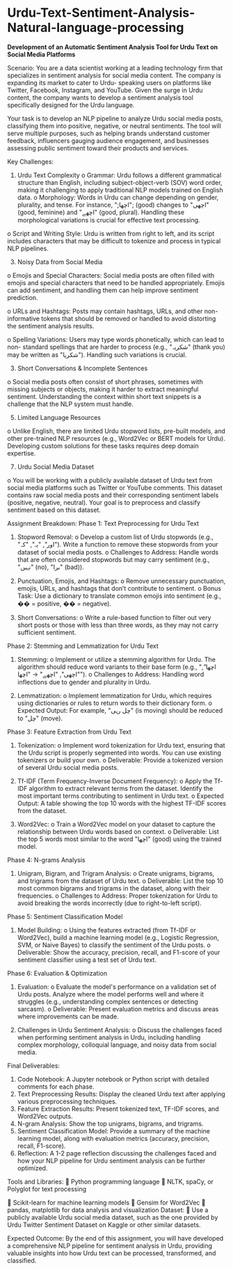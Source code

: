 # Urdu-Text-Sentiment-Analysis-Natural-language-processing
**Development of an Automatic Sentiment Analysis Tool for Urdu Text on
Social Media Platforms**

Scenario:
You are a data scientist working at a leading technology firm that specializes in sentiment
analysis for social media content. The company is expanding its market to cater to Urdu-
speaking users on platforms like Twitter, Facebook, Instagram, and YouTube. Given the surge in
Urdu content, the company wants to develop a sentiment analysis tool specifically designed for
the Urdu language.

Your task is to develop an NLP pipeline to analyze Urdu social media posts, classifying them
into positive, negative, or neutral sentiments. The tool will serve multiple purposes, such as
helping brands understand customer feedback, influencers gauging audience engagement, and
businesses assessing public sentiment toward their products and services.

Key Challenges:
1. Urdu Text Complexity
o Grammar: Urdu follows a different grammatical structure than English,
including subject-object-verb (SOV) word order, making it challenging to apply
traditional NLP models trained on English data.
o Morphology: Words in Urdu can change depending on gender, plurality, and
tense. For instance, ";اچھا"; (good) changes to &quot;اچھی&quot; (good, feminine) and &quot;اچھے&quot;
(good, plural). Handling these morphological variations is crucial for effective
text processing.

o Script and Writing Style: Urdu is written from right to left, and its script
includes characters that may be difficult to tokenize and process in typical NLP
pipelines.

3. Noisy Data from Social Media


o Emojis and Special Characters: Social media posts are often filled with emojis
and special characters that need to be handled appropriately. Emojis can add
sentiment, and handling them can help improve sentiment prediction.

o URLs and Hashtags: Posts may contain hashtags, URLs, and other non-
informative tokens that should be removed or handled to avoid distorting the
sentiment analysis results.

o Spelling Variations: Users may type words phonetically, which can lead to non-
standard spellings that are harder to process (e.g., &quot;شکریہ&quot; (thank you) may be
written as &quot;شکریا&quot;). Handling such variations is crucial.

3. Short Conversations &amp; Incomplete Sentences
   
o Social media posts often consist of short phrases, sometimes with missing
subjects or objects, making it harder to extract meaningful sentiment.
Understanding the context within short text snippets is a challenge that the NLP
system must handle.

5. Limited Language Resources

o Unlike English, there are limited Urdu stopword lists, pre-built models, and other
pre-trained NLP resources (e.g., Word2Vec or BERT models for Urdu).
Developing custom solutions for these tasks requires deep domain expertise.

7. Urdu Social Media Dataset
   
o You will be working with a publicly available dataset of Urdu text from social
media platforms such as Twitter or YouTube comments. This dataset contains raw
social media posts and their corresponding sentiment labels (positive, negative,
neutral). Your goal is to preprocess and classify sentiment based on this dataset.

Assignment Breakdown:
Phase 1: Text Preprocessing for Urdu Text
1. Stopword Removal:
o Develop a custom list of Urdu stopwords (e.g., &quot;اور&quot;, &quot;یہ&quot;, &quot;کہ&quot;). Write a function
to remove these stopwords from your dataset of social media posts.
o Challenges to Address: Handle words that are often considered stopwords but
may carry sentiment (e.g., &quot;نہیں&quot; (no), &quot;برا&quot; (bad)).

2. Punctuation, Emojis, and Hashtags:
o Remove unnecessary punctuation, emojis, URLs, and hashtags that don’t
contribute to sentiment.
o Bonus Task: Use a dictionary to translate common emojis into sentiment (e.g., ��
= positive, �� = negative).

3. Short Conversations:
o Write a rule-based function to filter out very short posts or those with less than
three words, as they may not carry sufficient sentiment.



Phase 2: Stemming and Lemmatization for Urdu Text
1. Stemming:
o Implement or utilize a stemming algorithm for Urdu. The algorithm should reduce
word variants to their base form (e.g., &quot;اچھا&quot;, &quot;اچھی&quot;, &quot;اچھے&quot; → &quot;اچھا&quot;).
o Challenges to Address: Handling word inflections due to gender and plurality in
Urdu.

3. Lemmatization:
o Implement lemmatization for Urdu, which requires using dictionaries or rules to
return words to their dictionary form.
o Expected Output: For example, &quot;چل رہی&quot; (is moving) should be reduced to &quot;چل&quot;
(move).

Phase 3: Feature Extraction from Urdu Text
1. Tokenization:
o Implement word tokenization for Urdu text, ensuring that the Urdu script is
properly segmented into words. You can use existing tokenizers or build your
own.
o Deliverable: Provide a tokenized version of several Urdu social media posts.
2. Tf-IDF (Term Frequency-Inverse Document Frequency):
o Apply the Tf-IDF algorithm to extract relevant terms from the dataset. Identify
the most important terms contributing to sentiment in Urdu text.
o Expected Output: A table showing the top 10 words with the highest TF-IDF
scores from the dataset.

3. Word2Vec:
o Train a Word2Vec model on your dataset to capture the relationship between Urdu
words based on context.
o Deliverable: List the top 5 words most similar to the word &quot;اچھا&quot; (good) using the
trained model.

Phase 4: N-grams Analysis
1. Unigram, Bigram, and Trigram Analysis:
o Create unigrams, bigrams, and trigrams from the dataset of Urdu text.
o Deliverable: List the top 10 most common bigrams and trigrams in the dataset,
along with their frequencies.
o Challenges to Address: Proper tokenization for Urdu to avoid breaking the
words incorrectly (due to right-to-left script).


Phase 5: Sentiment Classification Model
1. Model Building:
o Using the features extracted (from Tf-IDF or Word2Vec), build a machine
learning model (e.g., Logistic Regression, SVM, or Naive Bayes) to classify the
sentiment of the Urdu posts.
o Deliverable: Show the accuracy, precision, recall, and F1-score of your sentiment
classifier using a test set of Urdu text.

Phase 6: Evaluation &amp; Optimization
1. Evaluation:
o Evaluate the model&#39;s performance on a validation set of Urdu posts. Analyze
where the model performs well and where it struggles (e.g., understanding
complex sentences or detecting sarcasm).
o Deliverable: Present evaluation metrics and discuss areas where improvements
can be made.

2. Challenges in Urdu Sentiment Analysis:
o Discuss the challenges faced when performing sentiment analysis in Urdu,
including handling complex morphology, colloquial language, and noisy data
from social media.

Final Deliverables:
1. Code Notebook: A Jupyter notebook or Python script with detailed comments for each
phase.
2. Text Preprocessing Results: Display the cleaned Urdu text after applying various
preprocessing techniques.
3. Feature Extraction Results: Present tokenized text, TF-IDF scores, and Word2Vec
outputs.
4. N-gram Analysis: Show the top unigrams, bigrams, and trigrams.
5. Sentiment Classification Model: Provide a summary of the machine learning model,
along with evaluation metrics (accuracy, precision, recall, F1-score).
6. Reflection: A 1-2 page reflection discussing the challenges faced and how your NLP
pipeline for Urdu sentiment analysis can be further optimized.

Tools and Libraries:
 Python programming language
 NLTK, spaCy, or Polyglot for text processing



 Scikit-learn for machine learning models
 Gensim for Word2Vec
 pandas, matplotlib for data analysis and visualization
Dataset:
 Use a publicly available Urdu social media dataset, such as the one provided by Urdu
Twitter Sentiment Dataset on Kaggle or other similar datasets.

Expected Outcome: By the end of this assignment, you will have developed a comprehensive
NLP pipeline for sentiment analysis in Urdu, providing valuable insights into how Urdu text can
be processed, transformed, and classified.
